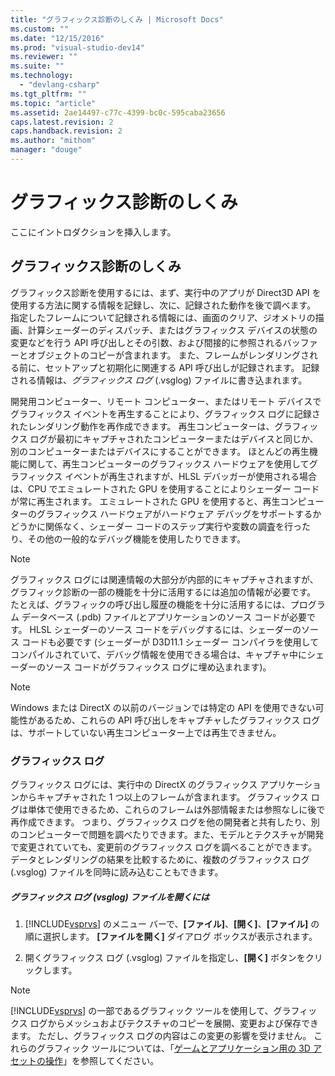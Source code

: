 ```yaml
---
title: "グラフィックス診断のしくみ | Microsoft Docs"
ms.custom: ""
ms.date: "12/15/2016"
ms.prod: "visual-studio-dev14"
ms.reviewer: ""
ms.suite: ""
ms.technology: 
  - "devlang-csharp"
ms.tgt_pltfrm: ""
ms.topic: "article"
ms.assetid: 2ae14497-c77c-4399-bc0c-595caba23656
caps.latest.revision: 2
caps.handback.revision: 2
ms.author: "mithom"
manager: "douge"
---
```

# グラフィックス診断のしくみ
ここにイントロダクションを挿入します。  
  
## グラフィックス診断のしくみ  
 グラフィックス診断を使用するには、まず、実行中のアプリが Direct3D API を使用する方法に関する情報を記録し、次に、記録された動作を後で調べます。  指定したフレームについて記録される情報には、画面のクリア、ジオメトリの描画、計算シェーダーのディスパッチ、またはグラフィックス デバイスの状態の変更などを行う API 呼び出しとその引数、および間接的に参照されるバッファーとオブジェクトのコピーが含まれます。  また、フレームがレンダリングされる前に、セットアップと初期化に関連する API 呼び出しが記録されます。  記録される情報は、*グラフィックス ログ* \(.vsglog\) ファイルに書き込まれます。  
  
 開発用コンピューター、リモート コンピューター、またはリモート デバイスでグラフィックス イベントを再生することにより、グラフィックス ログに記録されたレンダリング動作を再作成できます。  再生コンピューターは、グラフィックス ログが最初にキャプチャされたコンピューターまたはデバイスと同じか、別のコンピューターまたはデバイスにすることができます。  ほとんどの再生機能に関して、再生コンピューターのグラフィックス ハードウェアを使用してグラフィックス イベントが再生されますが、HLSL デバッガーが使用される場合は、CPU でエミュレートされた GPU を使用することによりシェーダー コードが常に再生されます。  エミュレートされた GPU を使用すると、再生コンピューターのグラフィックス ハードウェアがハードウェア デバッグをサポートするかどうかに関係なく、シェーダー コードのステップ実行や変数の調査を行ったり、その他の一般的なデバッグ機能を使用したりできます。  
  
> [!NOTE]
>  グラフィックス ログには関連情報の大部分が内部的にキャプチャされますが、グラフィック診断の一部の機能を十分に活用するには追加の情報が必要です。  たとえば、グラフィックの呼び出し履歴の機能を十分に活用するには、プログラム データベース \(.pdb\) ファイルとアプリケーションのソース コードが必要です。  HLSL シェーダーのソース コードをデバッグするには、シェーダーのソース コードも必要です   \(シェーダーが D3D11.1 シェーダー コンパイラを使用してコンパイルされていて、デバッグ情報を使用できる場合は、キャプチャ中にシェーダーのソース コードがグラフィックス ログに埋め込まれます\)。  
  
> [!NOTE]
>  Windows または DirectX の以前のバージョンでは特定の API を使用できない可能性があるため、これらの API 呼び出しをキャプチャしたグラフィックス ログは、サポートしていない再生コンピューター上では再生できません。  
  
### グラフィックス ログ  
 グラフィックス ログには、実行中の DirectX のグラフィックス アプリケーションからキャプチャされた 1 つ以上のフレームが含まれます。  グラフィックス ログは単体で使用できるため、これらのフレームは外部情報または参照なしに後で再作成できます。  つまり、グラフィックス ログを他の開発者と共有したり、別のコンピューターで問題を調べたりできます。また、モデルとテクスチャが開発で変更されていても、変更前のグラフィックス ログを調べることができます。  データとレンダリングの結果を比較するために、複数のグラフィックス ログ \(.vsglog\) ファイルを同時に読み込むこともできます。  
  
##### グラフィックス ログ \(vsglog\) ファイルを開くには  
  
1.  [!INCLUDE[vsprvs](../assembler/masm/includes/vsprvs_md.md)] のメニュー バーで、**\[ファイル\]**、**\[開く\]**、**\[ファイル\]** の順に選択します。  **\[ファイルを開く\]** ダイアログ ボックスが表示されます。  
  
2.  開くグラフィックス ログ \(.vsglog\) ファイルを指定し、**\[開く\]** ボタンをクリックします。  
  
> [!NOTE]
>  [!INCLUDE[vsprvs](../assembler/masm/includes/vsprvs_md.md)] の一部であるグラフィック ツールを使用して、グラフィックス ログからメッシュおよびテクスチャのコピーを展開、変更および保存できます。  ただし、グラフィックス ログの内容はこの変更の影響を受けません。  これらのグラフィック ツールについては、「[ゲームとアプリケーション用の 3D アセットの操作](../Topic/Working%20with%203-D%20Assets%20for%20Games%20and%20Apps.md)」を参照してください。